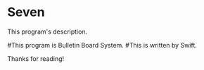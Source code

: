 # Seven

This program's description.

#This program is Bulletin Board System.
#This is written by Swift. 

Thanks for reading!
